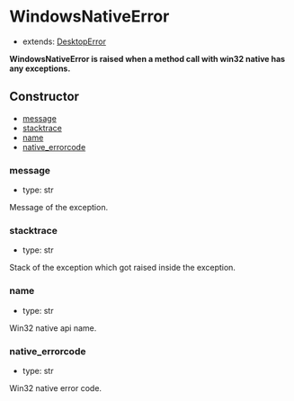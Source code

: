 # WindowsNativeError

- extends: [DesktopError](./doc/api/python/exceptions/desktoperror.md)

**WindowsNativeError is raised when a method call with win32 native has any exceptions.**

## Constructor<!-- {docsify-ignore} -->
- [message](#message)
- [stacktrace](#stacktrace)
- [name](#name)
- [native_errorcode](#native_errorcode)

### message
- type: str

Message of the exception.


### stacktrace
- type: str

Stack of the exception which got raised inside the exception.

### name
- type: str

Win32 native api name.


### native_errorcode
- type: str

Win32 native error code.
